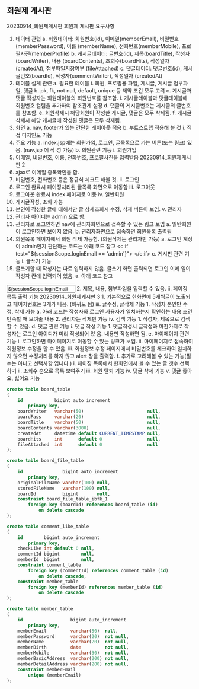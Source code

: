 ## 회원제 게시판

20230914_회원제게시판
회원제 게시판 요구사항
1. 데이터 관련
a. 회원데이터: 회원번호(id), 이메일(memberEmail), 비밀번호(memberPassword), 이름
(memberName), 전화번호(memberMobile), 프로필사진(memberProfile)
b. 게시글데이터: 글번호(id), 제목(boardTitle), 작성자(boardWriter), 내용
(boardContents), 조회수(boardHits), 작성일자(createdAt), 첨부파일저장여부
(fileAttached)
c. 댓글데이터: 댓글번호(id), 게시글번호(boardId), 작성자(commentWriter), 작성일자
(createdAt)
2. 테이블 설계 관련
a. 필요한 테이블
i. 회원, 프로필용 파일, 게시글, 게시글 첨부파일, 댓글
b. pk, fk, not null, default, unique 등 제약 조건 모두 고려
c. 게시글과 댓글 작성자는 회원테이블의 회원번호를 참조함.
i. 게시글테이블과 댓글테이블에 회원번호 컬럼을 추가하여 참조관계 설정
d. 댓글의 게시글번호는 게시글의 글번호를 참조함.
e. 회원삭제시 해당회원이 작성한 게시글, 댓글은 모두 삭제됨.
f. 게시글 삭제시 해당 게시글에 작성된 댓글은 모두 삭제됨.
3. 화면
a. nav, footer가 있는 간단한 레이아웃 적용
b. 부트스트랩 적용해 볼 것
i. 직접 디자인도 가능
4. 주요 기능
a. index.jsp에는 회원가입, 로그인, 글목록으로 가는 버튼(또는 링크) 있음. (nav.jsp 에 작
성 가능)
b. 회원관련 기능
i. 회원가입
1. 이메일, 비밀번호, 이름, 전화번호, 프로필사진을 입력받음
20230914_회원제게시판 2
2. ajax로 이메일 중복확인을 함.
3. 비밀번호, 전화번호 등은 정규식 체크도 해볼 것.
ii. 로그인
1. 로그인 완료시 페이징처리된 글목록 화면으로 이동함
iii. 로그아웃
1. 로그아웃 완료시 index 페이지로 이동
iv. 일반회원
1. 게시글작성, 조회 가능
2. 본인이 작성한 글에 대해서만 글 상세조회시 수정, 삭제 버튼이 보임.
v. 관리자
1. 관리자 아이디는 admin 으로 함. 
2. 관리자로 로그인하면 nav에 관리자화면으로 접속할 수 있는 링크 보임
a. 일반회원이 로그인하면 보이지 않음.
b. 관리자화면으로 접속하면 회원목록 출력됨
3. 회원목록 페이지에서 회원 삭제 가능함. (회원삭제는 관리자만 가능)
a. 로그인 계정이 admin인지 판단하는 코드는 아래 코드 참고
<c:if test="${sessionScope.loginEmail == 'admin'}">
</c:if>
c. 게시판 관련 기능
i. 글쓰기 기능
1. 글쓰기할 때 작성자는 따로 입력하지 않음. 글쓰기 화면 출력되면 로그인 이메
일이 작성자 칸에 입력되어 있음.
a. 아래 코드 참고
<input type="text" name="boardWriter" value="${sessionScope.loginEmail">
2. 제목, 내용, 첨부파일을 입력할 수 있음.
ii. 페이징 목록 출력 기능
20230914_회원제게시판 3
1. 기본적으로 한화면에 5개씩글이 노출되고 페이지번호는 3개가 나옴. (바꿔도
됨)
iii. 글수정, 글삭제 기능
1. 작성자 본인만 수정, 삭제 가능
a. 아래 코드는 작성자와 로그인 사용자가 일치하는지 확인하는 내용
<c:if test="${board.boardWriter == sessionScope.loginEmail}">
조건 만족할 때 보여줄 내용
</c:if>
2. 관리자는 삭제만 가능
iv. 검색 기능
1. 작성자, 제목으로 검색할 수 있음.
d. 댓글 관련 기능
i. 댓글 작성 기능
1. 댓글작성시 글작성과 마찬가지로 작성자는 로그인 아이디가 미리 작성되어 있
음. 내용만 작성하면 됨.
e. 마이페이지 관련 기능
i. 로그인하면 마이페이지로 이동할 수 있는 링크가 보임.
ii. 마이페이지로 접속하여 회원정보 수정을 할 수 있음.
iii. 회원정보 수정 페이지에서 비밀번호를 체크하여 일치하지 않으면 수정처리를 하지
않고 alert 창을 출력함.
f. 추가로 고려해볼 수 있는 기능(필수는 아니고 선택사항 입니다.)
i. 페이징 목록에서 한화면에서 볼 수 있는 글 갯수 선택하기
ii. 조회수 순으로 목록 보여주기
iii. 회원 탈퇴 기능
iv. 댓글 삭제 기능
v. 댓글 좋아요, 싫어요 기능


```sql
create table board_table
(
    id            bigint auto_increment
        primary key,
    boardWriter   varchar(50)                        null,
    boardPass     varchar(20)                        null,
    boardTitle    varchar(50)                        null,
    boardContents varchar(3000)                      null,
    createdAt     datetime default CURRENT_TIMESTAMP null,
    boardHits     int      default 0                 null,
    fileAttached  int      default 0                 null
);
```

```sql
create table board_file_table
(
    id               bigint auto_increment
        primary key,
    originalFileName varchar(100) null,
    storedFileName   varchar(100) null,
    boardId          bigint       null,
    constraint board_file_table_ibfk_1
        foreign key (boardId) references board_table (id)
            on delete cascade
);
```

```sql
create table comment_like_table
(
    id        bigint auto_increment
        primary key,
    checkLike int default 0 null,
    commentId bigint        null,
    memberId  bigint        null,
    constraint comment_table
        foreign key (commentId) references comment_table (id)
            on delete cascade,
    constraint member_table
        foreign key (memberId) references member_table (id)
            on delete cascade
);

```

```sql
create table member_table
(
    id                  bigint auto_increment
        primary key,
    memberEmail         varchar(50)  null,
    memberPassword      varchar(20)  not null,
    memberName          varchar(20)  not null,
    memberBirth         date         not null,
    memberMobile        varchar(30)  not null,
    memberBasicAddress  varchar(200) not null,
    memberDetailAddress varchar(200) not null,
    constraint memberEmail
        unique (memberEmail)
);
```